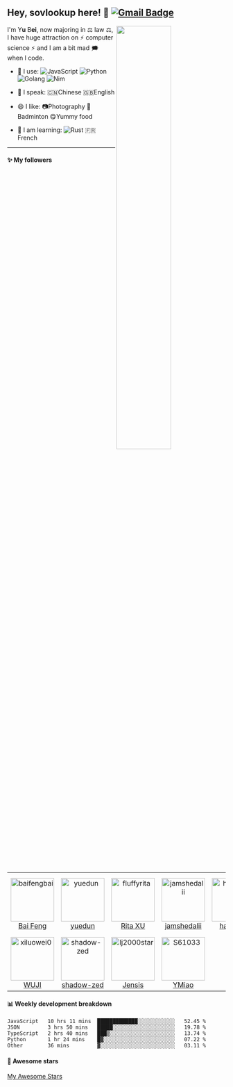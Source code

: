 
## Hey, sovlookup here! :wave:   [![Gmail Badge](https://img.shields.io/badge/-gonorth@qq.com-c14438?style=plastic&logo=Gmail&logoColor=white&link=mailto:gonorth@qq.com)](mailto:gonorth@qq.com)


<img align="right" width="50%" src="https://github-readme-stats.vercel.app/api?username=sovlookup&theme=dark&show_icons=true">

I'm Y**u** B**ei**, now majoring in ⚖️ law ⚖️, I have huge attraction on ⚡ computer science ⚡ and I am a bit mad 🗯️ when I code.

- 🚀 I use:
  ![JavaScript](https://img.shields.io/badge/-JavaScript-black?style=plastic&logo=javascript)
  ![Python](https://img.shields.io/badge/-Python-8fcfd1?style=plastic&logo=Python)
  ![Golang](https://img.shields.io/badge/-Golang-blue?style=plastic&logo=Go)
  ![Nim](https://img.shields.io/badge/-Nim-yellow?style=plastic&logo=nim)
 
- 💬 I speak:
  🇨🇳Chinese 🇬🇧English

- 😄 I like:
  📷Photography
  🏸Badminton
  😋Yummy food

- 📖 I am learning:
  ![Rust](https://img.shields.io/badge/-Rust-pink?style=plastic&logo=Rust)
  🇫🇷French
  
---
  
#### :sparkles: My followers

<!--START_SECTION:top-followers-->
<table>
  <tr>
    <td align="center">
      <a href="https://github.com/baifengbai">
        <img src="https://avatars2.githubusercontent.com/u/17536662" width="100px;" alt="baifengbai"/>
      </a>
      <br />
      <a href="https://github.com/baifengbai">Bai Feng</a>
    </td>
    <td align="center">
      <a href="https://github.com/yuedun">
        <img src="https://avatars2.githubusercontent.com/u/7362116" width="100px;" alt="yuedun"/>
      </a>
      <br />
      <a href="https://github.com/yuedun">yuedun</a>
    </td>
    <td align="center">
      <a href="https://github.com/fluffyrita">
        <img src="https://avatars2.githubusercontent.com/u/59192498" width="100px;" alt="fluffyrita"/>
      </a>
      <br />
      <a href="https://github.com/fluffyrita">Rita XU</a>
    </td>
    <td align="center">
      <a href="https://github.com/jamshedalii">
        <img src="https://avatars2.githubusercontent.com/u/71660579" width="100px;" alt="jamshedalii"/>
      </a>
      <br />
      <a href="https://github.com/jamshedalii">jamshedalii</a>
    </td>
    <td align="center">
      <a href="https://github.com/hamidnn">
        <img src="https://avatars2.githubusercontent.com/u/84021980" width="100px;" alt="hamidnn"/>
      </a>
      <br />
      <a href="https://github.com/hamidnn">hamidnn</a>
    </td>
    <td align="center">
      <a href="https://github.com/joebudi">
        <img src="https://avatars2.githubusercontent.com/u/49767913" width="100px;" alt="joebudi"/>
      </a>
      <br />
      <a href="https://github.com/joebudi">Joe</a>
    </td>
    <td align="center">
      <a href="https://github.com/DallasAutumn">
        <img src="https://avatars2.githubusercontent.com/u/34374626" width="100px;" alt="DallasAutumn"/>
      </a>
      <br />
      <a href="https://github.com/DallasAutumn">Qiuyang Duan</a>
    </td>
  </tr>
  <tr>
    <td align="center">
      <a href="https://github.com/xiluowei0">
        <img src="https://avatars2.githubusercontent.com/u/66123059" width="100px;" alt="xiluowei0"/>
      </a>
      <br />
      <a href="https://github.com/xiluowei0">WUJI</a>
    </td>
    <td align="center">
      <a href="https://github.com/shadow-zed">
        <img src="https://avatars2.githubusercontent.com/u/66454164" width="100px;" alt="shadow-zed"/>
      </a>
      <br />
      <a href="https://github.com/shadow-zed">shadow-zed</a>
    </td>
    <td align="center">
      <a href="https://github.com/lj2000star">
        <img src="https://avatars2.githubusercontent.com/u/53227911" width="100px;" alt="lj2000star"/>
      </a>
      <br />
      <a href="https://github.com/lj2000star">Jensis</a>
    </td>
    <td align="center">
      <a href="https://github.com/S61033">
        <img src="https://avatars2.githubusercontent.com/u/82012439" width="100px;" alt="S61033"/>
      </a>
      <br />
      <a href="https://github.com/S61033">YMiao</a>
    </td>
  </tr>
</table>
<!--END_SECTION:top-followers-->

#### :bar_chart: Weekly development breakdown

<!--START_SECTION:waka-->
```text
JavaScript   10 hrs 11 mins  █████████████░░░░░░░░░░░░   52.45 % 
JSON         3 hrs 50 mins   █████░░░░░░░░░░░░░░░░░░░░   19.78 % 
TypeScript   2 hrs 40 mins   ███▒░░░░░░░░░░░░░░░░░░░░░   13.74 % 
Python       1 hr 24 mins    █▓░░░░░░░░░░░░░░░░░░░░░░░   07.22 % 
Other        36 mins         ▓░░░░░░░░░░░░░░░░░░░░░░░░   03.11 % 
```
<!--END_SECTION:waka-->

#### :star2: Awesome stars

[My Awesome Stars](AWESOME-STARS.md)

